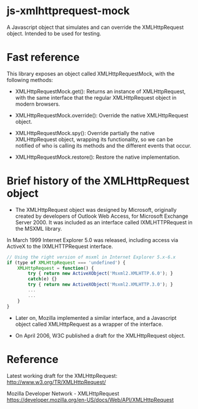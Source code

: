 js-xmlhttprequest-mock
======================
A Javascript object that simulates and can override the XMLHttpRequest object. Intended to be used for testing.

Fast reference
==============
This library exposes an object called XMLHttpRequestMock, with the following methods:

- XMLHttpRequestMock.get(): Returns an instance of XMLHttpRequest, with the same interface that the regular XMLHttpRequest object in
modern browsers.

- XMLHttpRequestMock.override(): Override the native XMLHttpRequest object.

- XMLHttpRequestMock.spy(): Override partially the native XMLHttpRequest object, wrapping its functionality,
so we can be notified of who is calling its methods and the different events that occur.

- XMLHttpRequestMock.restore(): Restore the native implementation.

Brief history of the XMLHttpRequest object
============================================
- The XMLHttpRequest object was designed by Microsoft, originally created by developers of Outlook Web Access, for
Microsoft Exchange Server 2000. It was included as an interface called IXMLHTTPRequest in the MSXML library.

In March 1999 Internet Explorer 5.0 was released, including access via ActiveX to the IXMLHTTPRequest interface.

```javascript
// Using the right version of msxml in Internet Explorer 5.x-6.x
if (type of XMLHttpRequest === 'undefined') {
	XMLHttpRequest = function() {
		try { return new ActiveXObject('Msxml2.XMLHTTP.6.0'); }
		catch(e) {}
		try { return new ActiveXObject('Msxml2.XMLHTTP.3.0'); }
		...
		...
	}
}
```

- Later on, Mozilla implemented a similar interface, and a Javascript object called XMLHttpRequest as a wrapper
of the interface.

- On April 2006, W3C published a draft for the XMLHttpRequest object.

Reference
=========
Latest working draft for the XMLHttpRequest:
http://www.w3.org/TR/XMLHttpRequest/

Mozilla Developer Network - XMLHttpRequest
https://developer.mozilla.org/en-US/docs/Web/API/XMLHttpRequest
